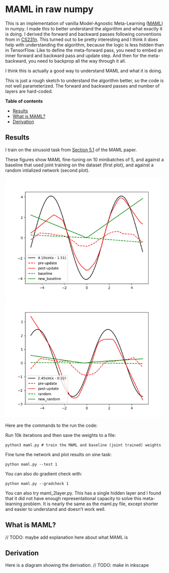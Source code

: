 # MAML in raw numpy

This is an implementation of vanilla Model-Agnostic Meta-Learning ([MAML](https://github.com/cbfinn/maml))
in numpy.  I made this to better understand the algorithm and what exactly it is doing.  I derived
the forward and backward passes following conventions from in [CS231n](http://cs231n.github.io/).
This turned out to be pretty interesting and I think it does help with understanding the algorithm,
because the logic is less hidden than in TensorFlow.  Like to define the meta-forward
pass, you need to embed an inner forward and backward pass and update step.  And then
for the meta-backward, you need to backprop all the way through it all.

I think this is actually a good way to understand MAML and what it is doing.

This is just a rough sketch to understand the algorithm better, so the code is not
well parameterized.  The forward and backward passes and number of layers are hard-coded.


**Table of contents**
- [Results](#results)
- [What is MAML?](#whatismaml)
- [Derivation](#derivation)


## Results
<a id="results"/>

I train on the sinusoid task from [Section 5.1](https://arxiv.org/pdf/1703.03400.pdf)
of the MAML paper.

These figures show MAML fine-tuning on 10 minibatches of 5, and against a baseline
that used joint training on the dataset (first plot), and against a random 
intialized network (second plot).

![numpy MAML sinusoid baseline](/assets/numpy/maml_baseline.png)
![numpy MAML sinusoid random](/assets/numpy/maml_random.png)


Here are the commands to the run the code:

Run 10k iterations and then save the weights to a file: <br>
```
python3 maml.py # train the MAML and baseline (joint trained) weights
```

Fine tune the network and plot results on sine task: <br>
```
python maml.py --test 1  
```


You can also do gradient check with:

```
python maml.py --gradcheck 1  
```


You can also try maml_2layer.py.  This has a single hidden layer and I found that 
it did not have enough representational capacity to solve this meta-learning
problem.  It is nearly the same as the maml.py file, except shorter and easier
to understand and doesn't work well.



## What is MAML?
<a id="whatismaml"/>
// TODO: maybe add explanation here about what MAML is



## Derivation
<a id="derivation"/>

Here is a diagram showing the derivation.
// TODO: make in inkscape





